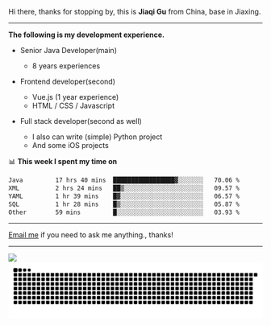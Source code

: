 Hi there, thanks for stopping by, this is **Jiaqi Gu** from China, base in Jiaxing.

---

**The following is my development experience.**

- Senior Java Developer(main)
  - 8 years experiences

- Frontend developer(second)
  - Vue.js (1 year experience)
  - HTML / CSS / Javascript
  
- Full stack developer(second as well)
  - I also can write (simple) Python project
  - And some iOS projects

📊 **This week I spent my time on**
<!--START_SECTION:waka-->

```text
Java         17 hrs 40 mins  █████████████████▓░░░░░░░   70.06 %
XML          2 hrs 24 mins   ██▒░░░░░░░░░░░░░░░░░░░░░░   09.57 %
YAML         1 hr 39 mins    █▓░░░░░░░░░░░░░░░░░░░░░░░   06.57 %
SQL          1 hr 28 mins    █▒░░░░░░░░░░░░░░░░░░░░░░░   05.87 %
Other        59 mins         █░░░░░░░░░░░░░░░░░░░░░░░░   03.93 %
```

<!--END_SECTION:waka-->

---

[Email me](mailto:htk2klwgr@mozmail.com?subject=Hiring_from_GitHub) if you need to ask me anything., thanks!

---

![]( https://visitor-badge.glitch.me/badge?page_id=githubgujiaqi)
![]( https://github.com/droid-Q/droid-Q/raw/output/github-contribution-grid-snake.svg#gh-dark-mode-only)
